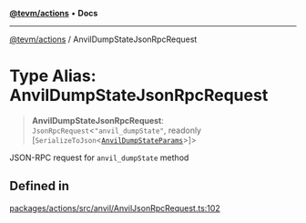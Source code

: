 [**@tevm/actions**](../README.md) • **Docs**

***

[@tevm/actions](../globals.md) / AnvilDumpStateJsonRpcRequest

# Type Alias: AnvilDumpStateJsonRpcRequest

> **AnvilDumpStateJsonRpcRequest**: `JsonRpcRequest`\<`"anvil_dumpState"`, readonly [`SerializeToJson`\<[`AnvilDumpStateParams`](AnvilDumpStateParams.md)\>]\>

JSON-RPC request for `anvil_dumpState` method

## Defined in

[packages/actions/src/anvil/AnvilJsonRpcRequest.ts:102](https://github.com/evmts/tevm-monorepo/blob/main/packages/actions/src/anvil/AnvilJsonRpcRequest.ts#L102)
